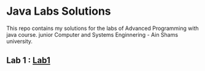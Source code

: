 # Java Labs Solutions

This repo contains my solutions for the labs of Advanced Programming with java course.
junior Computer and Systems Enginnering - Ain Shams university.

## Lab 1 :  [**Lab1**](main/Lab1) 



